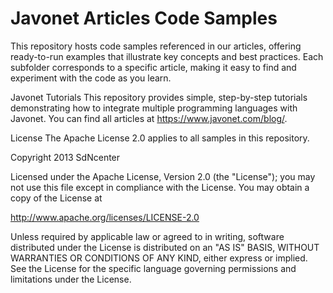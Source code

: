 # Javonet Articles Code Samples
This repository hosts code samples referenced in our articles, offering ready-to-run examples that illustrate key concepts and best practices. Each subfolder corresponds to a specific article, making it easy to find and experiment with the code as you learn.



Javonet Tutorials
This repository provides simple, step-by-step tutorials demonstrating how to integrate multiple programming languages with Javonet. You can find all articles at https://www.javonet.com/blog/.

License
The Apache License 2.0 applies to all samples in this repository.

Copyright 2013 SdNcenter

Licensed under the Apache License, Version 2.0 (the "License"); you may not use this file except in compliance with the License. You may obtain a copy of the License at

http://www.apache.org/licenses/LICENSE-2.0

Unless required by applicable law or agreed to in writing, software distributed under the License is distributed on an "AS IS" BASIS, WITHOUT WARRANTIES OR CONDITIONS OF ANY KIND, either express or implied. See the License for the specific language governing permissions and limitations under the License.
